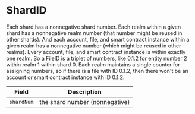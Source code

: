# ShardID

Each shard has a nonnegative shard number. Each realm within a given shard has a nonnegative realm number (that number might be reused in other shards). And each account, file, and smart contract instance within a given realm has a nonnegative number (which might be reused in other realms). Every account, file, and smart contract instance is within exactly one realm. So a FileID is a triplet of numbers, like 0.1.2 for entity number 2 within realm 1 within shard 0. Each realm maintains a single counter for assigning numbers, so if there is a file with ID 0.1.2, then there won't be an account or smart contract instance with ID 0.1.2.

| Field      | Description                                       |
| ---------- | ------------------------------------------------- |
| `shardNum` | the shard number (nonnegative) |
